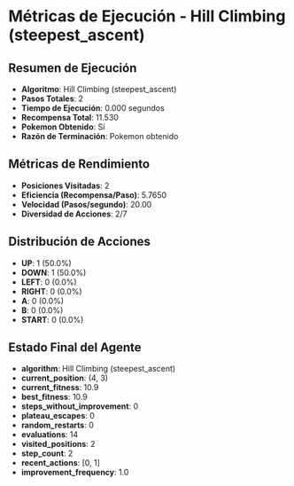 # Métricas de Ejecución - Hill Climbing (steepest_ascent)

## Resumen de Ejecución
- **Algoritmo**: Hill Climbing (steepest_ascent)
- **Pasos Totales**: 2
- **Tiempo de Ejecución**: 0.000 segundos
- **Recompensa Total**: 11.530
- **Pokemon Obtenido**: Sí
- **Razón de Terminación**: Pokemon obtenido

## Métricas de Rendimiento
- **Posiciones Visitadas**: 2
- **Eficiencia (Recompensa/Paso)**: 5.7650
- **Velocidad (Pasos/segundo)**: 20.00
- **Diversidad de Acciones**: 2/7

## Distribución de Acciones
- **UP**: 1 (50.0%)
- **DOWN**: 1 (50.0%)
- **LEFT**: 0 (0.0%)
- **RIGHT**: 0 (0.0%)
- **A**: 0 (0.0%)
- **B**: 0 (0.0%)
- **START**: 0 (0.0%)

## Estado Final del Agente
- **algorithm**: Hill Climbing (steepest_ascent)
- **current_position**: (4, 3)
- **current_fitness**: 10.9
- **best_fitness**: 10.9
- **steps_without_improvement**: 0
- **plateau_escapes**: 0
- **random_restarts**: 0
- **evaluations**: 14
- **visited_positions**: 2
- **step_count**: 2
- **recent_actions**: [0, 1]
- **improvement_frequency**: 1.0
